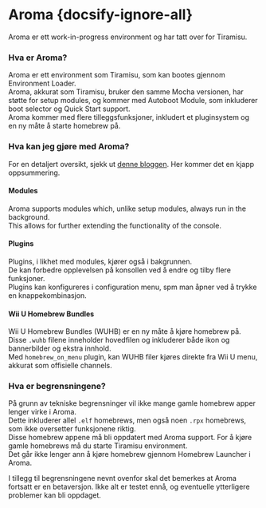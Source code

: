 # Aroma {docsify-ignore-all}

Aroma er ett work-in-progress environment og har tatt over for Tiramisu.

### Hva er Aroma?

Aroma er ett environment som Tiramisu, som kan bootes gjennom Environment Loader.  
Aroma, akkurat som Tiramisu, bruker den samme Mocha versionen, har støtte for setup modules, og kommer med Autoboot Module, som inkluderer boot selector og Quick Start support.  
Aroma kommer med flere tilleggsfunksjoner, inkludert et pluginsystem og en ny måte å starte homebrew på.

### Hva kan jeg gjøre med Aroma?

For en detaljert oversikt, sjekk ut [denne bloggen](https://maschell.github.io/homebrew/2022/09/05/aroma.html). Her kommer det en kjapp oppsummering.

#### Modules

Aroma supports modules which, unlike setup modules, always run in the background.  
This allows for further extending the functionality of the console.

#### Plugins

Plugins, i likhet med modules, kjører også i bakgrunnen.  
De kan forbedre opplevelsen på konsollen ved å endre og tilby flere funksjoner.  
Plugins kan konfigureres i configuration menu, spm man åpner ved å trykke en knappekombinasjon.

#### Wii U Homebrew Bundles

Wii U Homebrew Bundles (WUHB) er en ny måte å kjøre homebrew på.  
Disse `.wuhb` filene inneholder hovedfilen og inkluderer både ikon og bannerbilder og ekstra innhold.  
Med `homebrew_on_menu` plugin, kan WUHB filer kjøres direkte fra Wii U menu, akkurat som offisielle channels.

### Hva er begrensningene?

På grunn av tekniske begrensninger vil ikke mange gamle homebrew apper lenger virke i Aroma.  
Dette inkluderer allel `.elf` homebrews, men også noen `.rpx` homebrews, som ikke oversetter funksjonene riktig.  
Disse homebrew appene må bli oppdatert med Aroma support. For å kjøre gamle homebrews må du starte Tiramisu environment.  
Det går ikke lenger ann å kjøre homebrew gjennom Homebrew Launcher i Aroma.

I tillegg til begrensningene nevnt ovenfor skal det bemerkes at Aroma fortsatt er en betaversjon. Ikke alt er testet ennå, og eventuelle ytterligere problemer kan bli oppdaget.  
